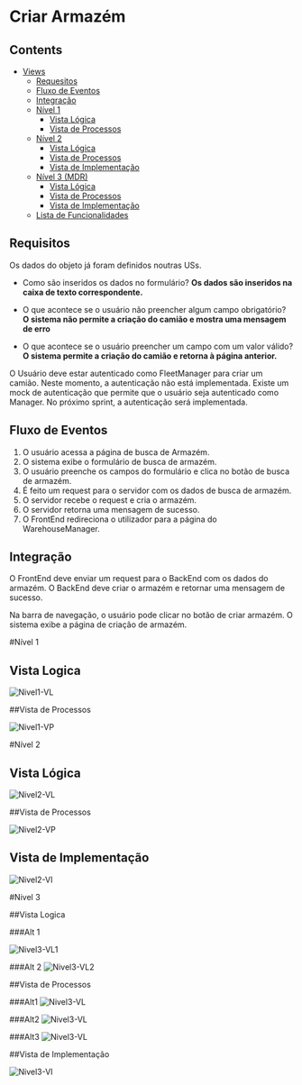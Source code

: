 # Criar Armazém

## Contents
- [Views](#views)
    - [Requesitos](#introduction)
    - [Fluxo de Eventos](#fluxo-de-eventos)
    - [Integração](#integracao)
    - [Nível 1](#nível-1)
        - [Vista Lógica](#vista-lógica)
        - [Vista de Processos](#vista-de-processos)
    - [Nível 2](#nível-2)
        - [Vista Lógica](#vista-lógica-1)
        - [Vista de Processos](#vista-de-processos)
        - [Vista de Implementação](#vista-de-implementação)
    - [Nível 3 (MDR)](#nível-3-mdr)
        - [Vista Lógica](#vista-lógica-2)
        - [Vista de Processos](#vista-de-processos-1)
        - [Vista de Implementação](#vista-de-implementação-1)
    - [Lista de Funcionalidades](Planeamento.md)


## Requisitos
Os dados do objeto já foram definidos noutras USs. 

- Como são inseridos os dados no formulário? **Os dados são inseridos na caixa de texto correspondente.**

- O que acontece se o usuário não preencher algum campo obrigatório? **O sistema não permite a criação do camião e mostra uma mensagem de erro**

- O que acontece se o usuário preencher um campo com um valor válido? **O sistema permite a criação do camião e retorna à página anterior.**

O Usuário deve estar autenticado como FleetManager para criar um camião. Neste momento, a autenticação não está implementada. Existe um mock de autenticação que permite que o usuário seja autenticado como Manager. No próximo sprint, a autenticação será implementada.

## Fluxo de Eventos
1. O usuário acessa a página de busca de Armazém. 
2. O sistema exibe o formulário de busca de armazém.
3. O usuário preenche os campos do formulário e clica no botão de busca de armazém.
4.  É feito um request para o servidor com os dados de busca de armazém.
5.  O servidor recebe o request e cria o armazém.
6.  O servidor retorna uma mensagem de sucesso.
7.  O FrontEnd redireciona o utilizador para a página do WarehouseManager.

## Integração
O FrontEnd deve enviar um request para o BackEnd com os dados do armazém. O BackEnd deve criar o armazém e retornar uma mensagem de sucesso.

Na barra de navegação, o usuário pode clicar no botão de criar armazém. O sistema exibe a página de criação de armazém. 

#Nível 1

## Vista Logica

![Nivel1-VL](N1_VL.svg)

##Vista de Processos

![Nivel1-VP](N1_VP_List.svg)


#Nível 2

##  Vista Lógica

![Nivel2-VL](N2_VL.svg)

##Vista de Processos

![Nivel2-VP](N2_VP_List.svg)


## Vista de Implementação

![Nivel2-VI](N2_VI.svg)

#Nivel 3

##Vista Logica

###Alt 1

![Nivel3-VL1](N3_VL_alt1.svg)

###Alt 2
![Nivel3-VL2](N3_VL_alt2.svg)

##Vista de Processos

###Alt1
![Nivel3-VL](N3_VP_List.svg)

###Alt2
![Nivel3-VL](N3_VP_List2.svg)

###Alt3
![Nivel3-VL](N3_VP_List3.svg)

##Vista de Implementação

![Nivel3-VI](N3_VI.svg)